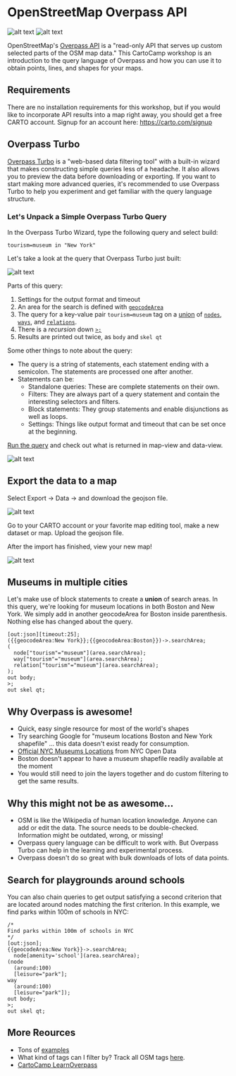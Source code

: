 # OpenStreetMap Overpass API

![alt text](http://wiki.openstreetmap.org/w/images/7/79/Public-images-osm_logo.svg "OpenStreetMap") ![alt text](http://wiki.openstreetmap.org/w/images/thumb/b/b5/Overpass_API_logo.svg/800px-Overpass_API_logo.svg.png "Overpass API")

OpenStreetMap's [Overpass API](http://wiki.openstreetmap.org/wiki/Overpass_API) is a "read-only API that serves up custom selected parts of the OSM map data." This CartoCamp workshop is an introduction to the query language of Overpass and how you can use it to obtain points, lines, and shapes for your maps.

## Requirements
There are no installation requirements for this workshop, but if you would like to incorporate API results into a map right away, you should get a free CARTO account. Signup for an account here: <https://carto.com/signup>

## Overpass Turbo
[Overpass Turbo](http://overpass-turbo.eu/) is a "web-based data filtering tool" with a built-in wizard that makes constructing simple queries less of a headache. It also allows you to preview the data before downloading or exporting. If you want to start making more advanced queries, it's recommended to use Overpass Turbo to help you experiment and get familiar with the query language structure.

### Let's Unpack a Simple Overpass Turbo Query

In the Overpass Turbo Wizard, type the following query and select build:

```
tourism=museum in "New York"
```

Let's take a look at the query that Overpass Turbo just built:

![alt text](https://cl.ly/112e1f063A2l/Image%202017-03-02%20at%205.25.35%20PM.png "overpass turbo wizard build")

Parts of this query:

1. Settings for the output format and timeout
2. An area for the search is defined with [`geocodeArea`](http://wiki.openstreetmap.org/wiki/Overpass_turbo/Extended_Overpass_Turbo_Queries)
3. The query for a key-value pair `tourism=museum` tag on a [union](http://wiki.openstreetmap.org/wiki/Overpass_API/Overpass_QL#Union) of [`nodes`](http://wiki.openstreetmap.org/wiki/Node), [`ways`](http://wiki.openstreetmap.org/wiki/Way), and [`relations`](http://wiki.openstreetmap.org/wiki/Relation).
4. There is a _recursion_ down [`>;`](http://wiki.openstreetmap.org/wiki/Overpass_API/Overpass_QL#Recurse_down_.28.3E.29)
5. Results are printed out twice, as `body` and `skel qt`

Some other things to note about the query:

- The query is a string of statements, each statement ending with a semicolon. The statements are processed one after another.
- Statements can be:
	- Standalone queries: These are complete statements on their own.
	- Filters: They are always part of a query statement and contain the interesting selectors and filters.
	- Block statements: They group statements and enable disjunctions as well as loops.
	- Settings: Things like output format and timeout that can be set once at the beginning.

[Run the query](http://overpass-turbo.eu/s/nbx) and check out what is returned in map-view and data-view.

![alt text](https://d3uepj124s5rcx.cloudfront.net/items/3w2I0s2V013b0U332B43/Image%202017-03-02%20at%205.00.30%20PM.png?v=39753a48 "map view of museums in ny")

## Export the data to a map

Select Export -> Data -> and download the geojson file.

![alt text](https://d3uepj124s5rcx.cloudfront.net/items/0q1Y433734333y351s14/Image%202017-03-02%20at%205.03.10%20PM.png?v=4d32d468 "geojson export")

Go to your CARTO account or your favorite map editing tool, make a new dataset or map. Upload the geojson file.

After the import has finished, view your new map!

![alt text](https://cl.ly/1F070s272i1Q/Image%202017-03-02%20at%205.08.13%20PM.png "museums in CARTO")

## Museums in multiple cities

Let's make use of block statements to create a **union** of search areas. In this query, we're looking for museum locations in both Boston and New York. We simply add in another geocodeArea for Boston inside parenthesis. Nothing else has changed about the query.

```
[out:json][timeout:25];
({{geocodeArea:New York}};{{geocodeArea:Boston}})->.searchArea;
(
  node["tourism"="museum"](area.searchArea);
  way["tourism"="museum"](area.searchArea);
  relation["tourism"="museum"](area.searchArea);
);
out body;
>;
out skel qt;
```

## Why Overpass is awesome!

- Quick, easy single resource for most of the world's shapes
- Try searching Google for "museum locations Boston and New York shapefile" ... this data doesn't exist ready for consumption.
- [Official NYC Museums Locations](
https://data.cityofnewyork.us/Recreation/New-York-City-Museums/ekax-ky3z) from NYC Open Data
- Boston doesn't appear to have a museum shapefile readily available at the moment
- You would still need to join the layers together and do custom filtering to get the same results.

## Why this might not be as awesome...

- OSM is like the Wikipedia of human location knowledge. Anyone can add or edit the data. The source needs to be double-checked. Information might be outdated, wrong, or missing!
- Overpass query language can be difficult to work with. But Overpass Turbo can help in the learning and experimental process.
- Overpass doesn't do so great with bulk downloads of lots of data points.

## Search for playgrounds around schools
You can also chain queries to get output satisfying a second criterion that are located around nodes matching the first criterion. In this example, we find parks within 100m of schools in NYC:

```
/*
Find parks within 100m of schools in NYC
*/
[out:json];
{{geocodeArea:New York}}->.searchArea;
  node[amenity='school'](area.searchArea);
(node
  (around:100)
  [leisure="park"];
way
  (around:100)
  [leisure="park"]);
out body;
>;
out skel qt;
```

## More Reources

- Tons of [examples](http://wiki.openstreetmap.org/wiki/Overpass_API/Overpass_API_by_Example)
- What kind of tags can I filter by? Track all OSM tags [here](<https://taginfo.openstreetmap.org>).
- [CartoCamp LearnOverpass](http://michellemho.github.io/learnoverpass//en/)